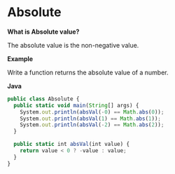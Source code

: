 # Absolute

**What is Absolute value?**

The absolute value is the non-negative value.

**Example**

Write a function returns the absolute value of a number.

**Java**

```js
public class Absolute {
  public static void main(String[] args) {
    System.out.println(absVal(-0) == Math.abs(0));
    System.out.println(absVal(1) == Math.abs(1));
    System.out.println(absVal(-2) == Math.abs(2));
  }

  public static int absVal(int value) {
    return value < 0 ? -value : value;
  }
}
```
